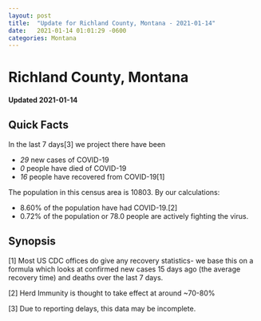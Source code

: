 ```yaml
---
layout: post
title:  "Update for Richland County, Montana - 2021-01-14"
date:   2021-01-14 01:01:29 -0600
categories: Montana
---
```


# Richland County, Montana
#### Updated 2021-01-14

## Quick Facts

In the last 7 days[3] we project there have been
- *29* new cases of COVID-19
- *0* people have died of COVID-19
- *16* people have recovered from COVID-19[1]

The population in this census area is 10803. By our calculations:
- 8.60% of the population have had COVID-19.[2]
- 0.72% of the population or 78.0 people are actively fighting the virus.

## Synopsis




[1] Most US CDC offices do give any recovery statistics- we base this on a formula which looks at confirmed new cases
15 days ago (the average recovery time) and deaths over the last 7 days.

[2] Herd Immunity is thought to take effect at around ~70-80%

[3] Due to reporting delays, this data may be incomplete.
 
    